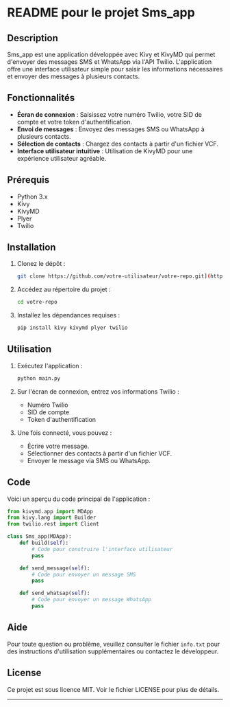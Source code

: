 # README pour le projet Sms_app

## Description

Sms_app est une application développée avec Kivy et KivyMD qui permet d'envoyer des messages SMS et WhatsApp via l'API Twilio. L'application offre une interface utilisateur simple pour saisir les informations nécessaires et envoyer des messages à plusieurs contacts.

## Fonctionnalités

- **Écran de connexion** : Saisissez votre numéro Twilio, votre SID de compte et votre token d'authentification.
- **Envoi de messages** : Envoyez des messages SMS ou WhatsApp à plusieurs contacts.
- **Sélection de contacts** : Chargez des contacts à partir d'un fichier VCF.
- **Interface utilisateur intuitive** : Utilisation de KivyMD pour une expérience utilisateur agréable.

## Prérequis

- Python 3.x
- Kivy
- KivyMD
- Plyer
- Twilio

## Installation

1. Clonez le dépôt :
   ```bash
   git clone https://github.com/votre-utilisateur/votre-repo.git](https://github.com/HDark02/Kivy_freesms_app
   ```

2. Accédez au répertoire du projet :
   ```bash
   cd votre-repo
   ```

3. Installez les dépendances requises :
   ```bash
   pip install kivy kivymd plyer twilio
   ```

## Utilisation

1. Exécutez l'application :
   ```bash
   python main.py
   ```

2. Sur l'écran de connexion, entrez vos informations Twilio :
   - Numéro Twilio
   - SID de compte
   - Token d'authentification

3. Une fois connecté, vous pouvez :
   - Écrire votre message.
   - Sélectionner des contacts à partir d'un fichier VCF.
   - Envoyer le message via SMS ou WhatsApp.

## Code

Voici un aperçu du code principal de l'application :

```python
from kivymd.app import MDApp
from kivy.lang import Builder
from twilio.rest import Client

class Sms_app(MDApp):
    def build(self):
        # Code pour construire l'interface utilisateur
        pass

    def send_message(self):
        # Code pour envoyer un message SMS
        pass

    def send_whatsap(self):
        # Code pour envoyer un message WhatsApp
        pass
```

## Aide

Pour toute question ou problème, veuillez consulter le fichier `info.txt` pour des instructions d'utilisation supplémentaires ou contactez le développeur.

## License

Ce projet est sous licence MIT. Voir le fichier LICENSE pour plus de détails.

---
